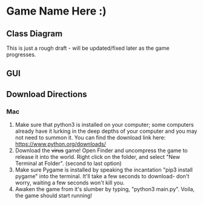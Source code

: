 # Game Name Here :)
<!--- # Ghostlight
Ghostlight is a game! I have huge ideas for this game, but I'm not sure how to execute them. So for now, we can't say anything for certain. It hopefully will be a horror game, but it may just be an RPG. Only time will tell. -->

## Class Diagram
This is just a rough draft - will be updated/fixed later as the game progresses.
## GUI

## Download Directions
### Mac
1. Make sure that python3 is installed on your computer; some computers already have it lurking in the deep depths of your computer and you may not need to summon it. You can find the download link here: https://www.python.org/downloads/
2. Download the ~~virus~~ game! Open Finder and uncompress the game to release it into the world. Right click on the folder, and select "New Terminal at Folder". (second to last option)
3. Make sure Pygame is installed by speaking the incantation "pip3 install pygame" into the terminal. It'll take a few seconds to download- don't worry, waiting a few seconds won't kill you.
4. Awaken the game from it's slumber by typing, "python3 main.py". Voila, the game should start running!

<!--
### Credits
* Producer: me
* Designer: me
* Programmer: me
* Artist: me
* Sound Designer: me
* Tester: me
* Special Thanks: me, the voices in my head, and the pigeon egg
--->

